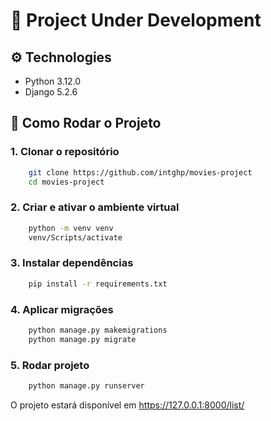 # 🚧 Project Under Development

## ⚙️ Technologies
- Python 3.12.0
- Django 5.2.6

## 🚀 Como Rodar o Projeto
### 1. Clonar o repositório
```bash
    git clone https://github.com/intghp/movies-project
    cd movies-project
```

### 2. Criar e ativar o ambiente virtual
```bash
    python -m venv venv
    venv/Scripts/activate
```

### 3. Instalar dependências
```bash
    pip install -r requirements.txt
```

### 4. Aplicar migrações
```bash
    python manage.py makemigrations
    python manage.py migrate
```

### 5. Rodar projeto
```bash
    python manage.py runserver
```

O projeto estará disponível em https://127.0.0.1:8000/list/